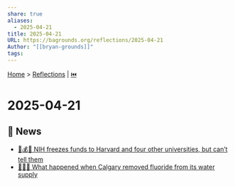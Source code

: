 ```yaml
---
share: true
aliases:
  - 2025-04-21
title: 2025-04-21
URL: https://bagrounds.org/reflections/2025-04-21
Author: "[[bryan-grounds]]"
tags: 
---
```

[Home](../index.md) > [Reflections](./index.md) | [⏮️](./2025-04-20.md)  
# 2025-04-21  
## 📰 News  
- [🥼💰🧊 NIH freezes funds to Harvard and four other universities, but can’t tell them](../articles/nih-freezes-funds-to-harvard-and-four-other-universities-but-cant-tell-them.md)  
- [🥼🦷💧 What happened when Calgary removed fluoride from its water supply](../videos/what-happened-when-calgary-removed-fluoride-from-its-water-supply.md)  
